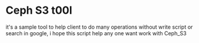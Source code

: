 # Ceph S3 t00l 
it's a sample tool to help client to do many operations without write script or search in google,
i hope this script help any one want work with Ceph_S3
